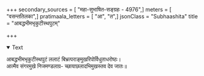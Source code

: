 +++
secondary_sources = [ "महा-सुभाषित-सङ्ग्रहः - 4976",]
meters = [ "वसन्ततिलका",]
pratimaala_letters = [ "आ", "त",]
jsonClass = "Subhaashita"
title = "आबद्धभीमभृकुटीस्थपुटम्"

+++

<details open><summary>Text</summary>

आबद्धभीमभृकुटीस्थपुटं ललाटं बिभ्रत्पराङ्मुखरिपोर्विधुताधरोष्ठः।  
आत्मैव संगरमुखे निजमण्डलाग्र- च्छायाछलादभिमुखस्तव देव जातः॥
</details>
